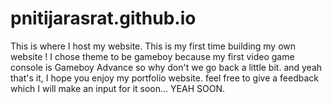# pnitijarasrat.github.io
This is where I host my website.
This is my first time building my own website !
I chose theme to be gameboy because my first video game console is Gameboy Advance so why don't we go back a little bit.
and yeah that's it, I hope you enjoy my portfolio website.
feel free to give a feedback which I will make an input for it soon... YEAH SOON.
